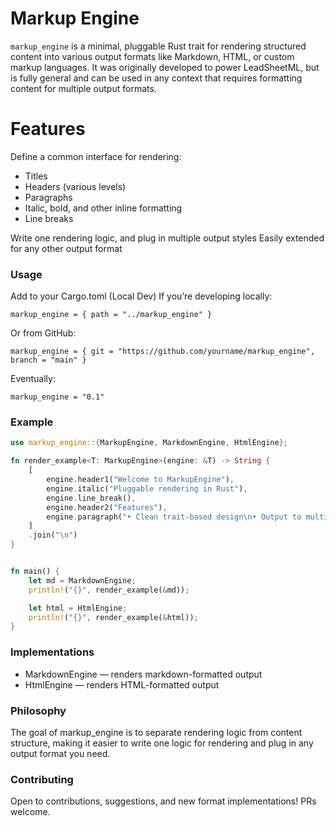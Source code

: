 # Markup Engine
`markup_engine` is a minimal, pluggable Rust trait for rendering structured content into various output formats like Markdown, HTML, or custom markup languages. It was originally developed to power LeadSheetML, but is fully general and can be used in any context that requires formatting content for multiple output formats.
# Features 
Define a common interface for rendering:
  - Titles 
  - Headers (various levels)
  - Paragraphs 
  - Italic, bold, and other inline formatting 
  - Line breaks

Write one rendering logic, and plug in multiple output styles
Easily extended for any other output format

### Usage
Add to your Cargo.toml (Local Dev)
If you’re developing locally:
```
markup_engine = { path = "../markup_engine" }
```

Or from GitHub:
```
markup_engine = { git = "https://github.com/yourname/markup_engine", branch = "main" }
```

Eventually:
```
markup_engine = "0.1"
```

### Example

```rust
use markup_engine::{MarkupEngine, MarkdownEngine, HtmlEngine};

fn render_example<T: MarkupEngine>(engine: &T) -> String {
    [
        engine.header1("Welcome to MarkupEngine"),
        engine.italic("Pluggable rendering in Rust"),
        engine.line_break(),
        engine.header2("Features"),
        engine.paragraph("• Clean trait-based design\n• Output to multiple formats\n• Easy to extend"),
    ]
    .join("\n")
}


fn main() {
    let md = MarkdownEngine;
    println!("{}", render_example(&md));

    let html = HtmlEngine;
    println!("{}", render_example(&html));
}
```

### Implementations
- MarkdownEngine — renders markdown-formatted output
- HtmlEngine — renders HTML-formatted output


### Philosophy

The goal of markup_engine is to separate rendering logic from content structure, making it easier to write one logic for rendering and plug in any output format you need.

### Contributing
Open to contributions, suggestions, and new format implementations! PRs welcome.